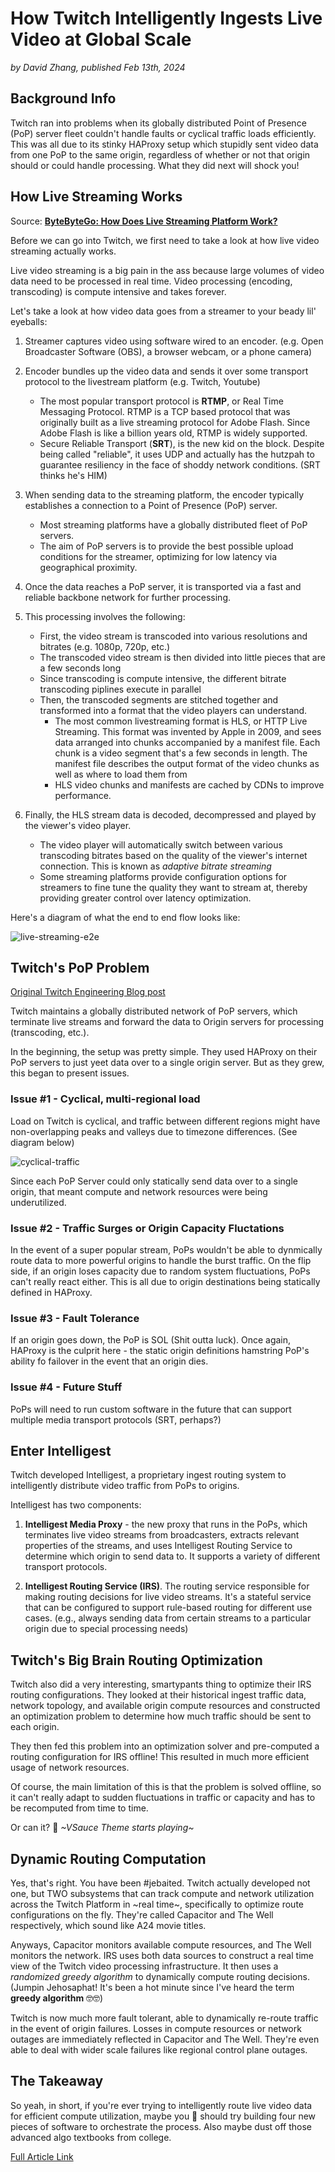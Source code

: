 # How Twitch Intelligently Ingests Live Video at Global Scale

_by David Zhang, published Feb 13th, 2024_

## Background Info

Twitch ran into problems when its globally distributed Point of Presence (PoP) server fleet couldn't handle faults or cyclical traffic loads efficiently. This was all due to its stinky HAProxy setup which stupidly sent video data from one PoP to the same origin, regardless of whether or not that origin should or could handle processing. What they did next will shock you!

## How Live Streaming Works

Source: [**ByteByteGo: How Does Live Streaming Platform Work?**](https://www.youtube.com/watch?v=7AMRfNKwuYo)

Before we can go into Twitch, we first need to take a look at how live video streaming actually works.

Live video streaming is a big pain in the ass because large volumes of video data need to be processed in real time. Video processing (encoding, transcoding) is compute intensive and takes forever.

Let's take a look at how video data goes from a streamer to your beady lil' eyeballs:

1. Streamer captures video using software wired to an encoder. (e.g. Open Broadcaster Software (OBS), a browser webcam, or a phone camera)

2. Encoder bundles up the video data and sends it over some transport protocol to the livestream platform (e.g. Twitch, Youtube)

   - The most popular transport protocol is **RTMP**, or Real Time Messaging Protocol. RTMP is a TCP based protocol that was originally built as a live streaming protocol for Adobe Flash. Since Adobe Flash is like a billion years old, RTMP is widely supported.
   - Secure Reliable Transport (**SRT**), is the new kid on the block. Despite being called "reliable", it uses UDP and actually has the hutzpah to guarantee resiliency in the face of shoddy network conditions. (SRT thinks he's HIM)

3. When sending data to the streaming platform, the encoder typically establishes a connection to a Point of Presence (PoP) server.

   - Most streaming platforms have a globally distributed fleet of PoP servers.
   - The aim of PoP servers is to provide the best possible upload conditions for the streamer, optimizing for low latency via geographical proximity.

4. Once the data reaches a PoP server, it is transported via a fast and reliable backbone network for further processing.

5. This processing involves the following:

   - First, the video stream is transcoded into various resolutions and bitrates (e.g. 1080p, 720p, etc.)
   - The transcoded video stream is then divided into little pieces that are a few seconds long
   - Since transcoding is compute intensive, the different bitrate transcoding piplines execute in parallel
   - Then, the transcoded segments are stitched together and transformed into a format that the video players can understand.
     - The most common livestreaming format is HLS, or HTTP Live Streaming. This format was invented by Apple in 2009, and sees data arranged into chunks accompanied by a manifest file. Each chunk is a video segment that's a few seconds in length. The manifest file describes the output format of the video chunks as well as where to load them from
     - HLS video chunks and manifests are cached by CDNs to improve performance.

6. Finally, the HLS stream data is decoded, decompressed and played by the viewer's video player.
   - The video player will automatically switch between various transcoding bitrates based on the quality of the viewer's internet connection. This is known as _adaptive bitrate streaming_
   - Some streaming platforms provide configuration options for streamers to fine tune the quality they want to stream at, thereby providing greater control over latency optimization.

Here's a diagram of what the end to end flow looks like:

![live-streaming-e2e](https://firebasestorage.googleapis.com/v0/b/system-design-daily.appspot.com/o/live-streaming-summary.png?alt=media&token=6c8bd64a-efcd-49ef-85ff-07a415794297)

## Twitch's PoP Problem

[Original Twitch Engineering Blog post](https://blog.twitch.tv/en/2022/04/26/ingesting-live-video-streams-at-global-scale/)

Twitch maintains a globally distributed network of PoP servers, which terminate live streams and forward the data to Origin servers for processing (transcoding, etc.).

In the beginning, the setup was pretty simple. They used HAProxy on their PoP servers to just yeet data over to a single origin server. But as they grew, this began to present issues.

### Issue #1 - Cyclical, multi-regional load

Load on Twitch is cyclical, and traffic between different regions might have non-overlapping peaks and valleys due to timezone differences. (See diagram below)

![cyclical-traffic](https://firebasestorage.googleapis.com/v0/b/system-design-daily.appspot.com/o/cyclical-traffic.png?alt=media&token=c56a427b-35ae-486b-be97-8f23f409e9f5)

Since each PoP Server could only statically send data over to a single origin, that meant compute and network resources were being underutilized.

### Issue #2 - Traffic Surges or Origin Capacity Fluctations

In the event of a super popular stream, PoPs wouldn't be able to dynmically route data to more powerful origins to handle the burst traffic. On the flip side, if an origin loses capacity due to random system fluctuations, PoPs can't really react either. This is all due to origin destinations being statically defined in HAProxy.

### Issue #3 - Fault Tolerance

If an origin goes down, the PoP is SOL (Shit outta luck). Once again, HAProxy is the culprit here - the static origin definitions hamstring PoP's ability fo failover in the event that an origin dies.

### Issue #4 - Future Stuff

PoPs will need to run custom software in the future that can support multiple media transport protocols (SRT, perhaps?)

## Enter Intelligest

Twitch developed Intelligest, a proprietary ingest routing system to intelligently distribute video traffic from PoPs to origins.

Intelligest has two components:

1. **Intelligest Media Proxy** - the new proxy that runs in the PoPs, which terminates live video streams from broadcasters, extracts relevant properties of the streams, and uses Intelligest Routing Service to determine which origin to send data to. It supports a variety of different transport protocols.

2. **Intelligest Routing Service (IRS)**. The routing service responsible for making routing decisions for live video streams. It's a stateful service that can be configured to support rule-based routing for different use cases. (e.g., always sending data from certain streams to a particular origin due to special processing needs)

## Twitch's Big Brain Routing Optimization

Twitch also did a very interesting, smartypants thing to optimize their IRS routing configurations. They looked at their historical ingest traffic data, network topology, and available origin compute resources and constructed an optimization problem to determine how much traffic should be sent to each origin.

They then fed this problem into an optimization solver and pre-computed a routing configuration for IRS offline! This resulted in much more efficient usage of network resources.

Of course, the main limitation of this is that the problem is solved offline, so it can't really adapt to sudden fluctuations in traffic or capacity and has to be recomputed from time to time.

Or can it? 🤔 _~VSauce Theme starts playing~_

## Dynamic Routing Computation

Yes, that's right. You have been #jebaited. Twitch actually developed not one, but TWO subsystems that can track compute and network utilization across the Twitch Platform in ~real time~, specifically to optimize route configurations on the fly. They're called Capacitor and The Well respectively, which sound like A24 movie titles.

Anyways, Capacitor monitors available compute resources, and The Well monitors the network. IRS uses both data sources to construct a real time view of the Twitch video processing infrastructure. It then uses a _randomized greedy algorithm_ to dynamically compute routing decisions. (Jumpin Jehosaphat! It's been a hot minute since I've heard the term **greedy algorithm** 🤓🤓)

Twitch is now much more fault tolerant, able to dynamically re-route traffic in the event of origin failures. Losses in compute resources or network outages are immediately reflected in Capacitor and The Well. They're even able to deal with wider scale failures like regional control plane outages.

## The Takeaway

So yeah, in short, if you're ever trying to intelligently route live video data for efficient compute utilization, maybe you 🫵 should try building four new pieces of software to orchestrate the process. Also maybe dust off those advanced algo textbooks from college.

[Full Article Link](https://blog.twitch.tv/en/2022/04/26/ingesting-live-video-streams-at-global-scale/)
